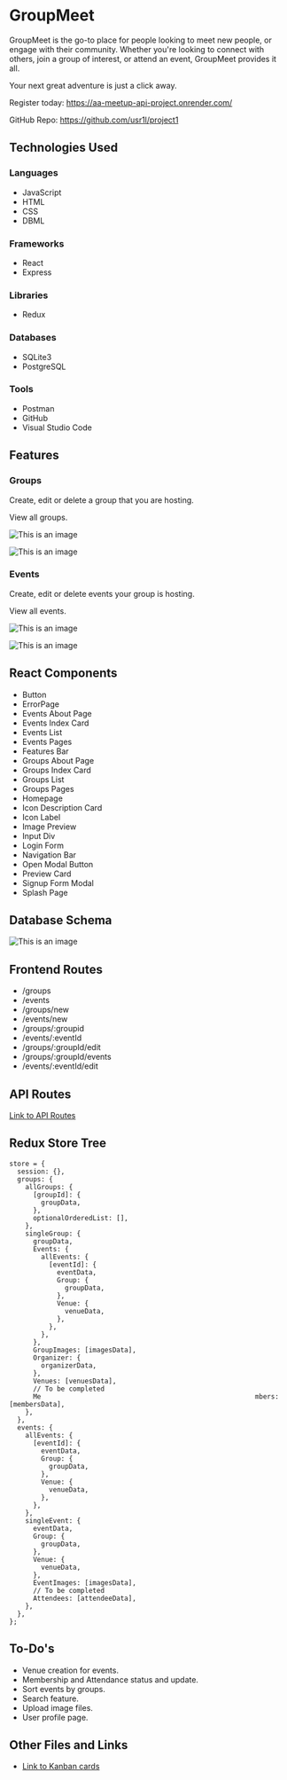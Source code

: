 # GroupMeet
GroupMeet is the go-to place for people looking to meet new people, or engage with their community. Whether you're looking to connect with others, join a group of interest, or attend an event, GroupMeet provides it all.

Your next great adventure is just a click away.

Register today: https://aa-meetup-api-project.onrender.com/

GitHub Repo: https://github.com/usr1l/project1

## Technologies Used

### Languages

- JavaScript
- HTML
- CSS
- DBML

### Frameworks
- React
- Express

### Libraries
- Redux

### Databases
- SQLite3
- PostgreSQL

### Tools
- Postman
- GitHub
- Visual Studio Code


## Features
### Groups
Create, edit or delete a group that you are hosting.

View all groups.

![This is an image](../../README/assets/groups1.png)

![This is an image](../../README/assets/groups2.png)
### Events
Create, edit or delete events your group is hosting.

View all events.

![This is an image](../../README/assets/events1.png)

![This is an image](../../README/assets/events2.png)
## React Components

- Button
- ErrorPage
- Events About Page
- Events Index Card
- Events List
- Events Pages
- Features Bar
- Groups About Page
- Groups Index Card
- Groups List
- Groups Pages
- Homepage
- Icon Description Card
- Icon Label
- Image Preview
- Input Div
- Login Form
- Navigation Bar
- Open Modal Button
- Preview Card
- Signup Form Modal
- Splash Page

## Database Schema

![This is an image](../../README/assets/meetup_dbdiagram.png)

## Frontend Routes

- /groups
- /events
- /groups/new
- /events/new
- /groups/:groupid
- /events/:eventId
- /groups/:groupId/edit
- /groups/:groupId/events
- /events/:eventId/edit

## API Routes

[Link to API Routes](../../README/assets/API-docs-Meetup.md)

## Redux Store Tree
```
store = {
  session: {},
  groups: {
    allGroups: {
      [groupId]: {
        groupData,
      },
      optionalOrderedList: [],
    },
    singleGroup: {
      groupData,
      Events: {
        allEvents: {
          [eventId]: {
            eventData,
            Group: {
              groupData,
            },
            Venue: {
              venueData,
            },
          },
        },
      },
      GroupImages: [imagesData],
      Organizer: {
        organizerData,
      },
      Venues: [venuesData],
      // To be completed
      Me                                                      mbers: [membersData],
    },
  },
  events: {
    allEvents: {
      [eventId]: {
        eventData,
        Group: {
          groupData,
        },
        Venue: {
          venueData,
        },
      },
    },
    singleEvent: {
      eventData,
      Group: {
        groupData,
      },
      Venue: {
        venueData,
      },
      EventImages: [imagesData],
      // To be completed
      Attendees: [attendeeData],
    },
  },
};

```

## To-Do's
- Venue creation for events.
- Membership and Attendance status and update.
- Sort events by groups.
- Search feature.
- Upload image files.
- User profile page.


## Other Files and Links
- [Link to Kanban cards](../../README/assets/Kanban-cards-Meetup.md)
